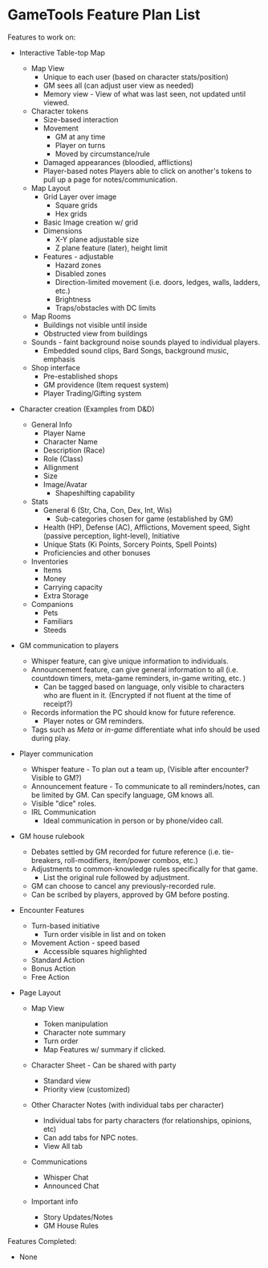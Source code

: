 # GameTools Feature Plan List
Features to work on:
* Interactive Table-top Map
    * Map View 
        * Unique to each user (based on character stats/position)
        * GM sees all (can adjust user view as needed)
        * Memory view - View of what was last seen, not updated until viewed. 
    * Character tokens
        * Size-based interaction
        * Movement
            * GM at any time
            * Player on turns
            * Moved by circumstance/rule
        * Damaged appearances (bloodied, afflictions)
        * Player-based notes
            Players able to click on another's tokens to pull up a page for notes/communication. 
    * Map Layout
        * Grid Layer over image
            * Square grids
            * Hex grids
        * Basic Image creation w/ grid
        * Dimensions
            * X-Y plane adjustable size
            * Z plane feature (later), height limit
        * Features - adjustable
            * Hazard zones
            * Disabled zones
            * Direction-limited movement (i.e. doors, ledges, walls, ladders, etc.)
            * Brightness
            * Traps/obstacles with DC limits
    * Map Rooms
        * Buildings not visible until inside
        * Obstructed view from buildings
    * Sounds - faint background noise sounds played to individual players.
        * Embedded sound clips, Bard Songs, background music, emphasis
    * Shop interface
        * Pre-established shops
        * GM providence (Item request system)
        * Player Trading/Gifting system

* Character creation (Examples from D&D)
    * General Info
        * Player Name
        * Character Name 
        * Description (Race)
        * Role (Class)
        * Allignment
        * Size
        * Image/Avatar
            * Shapeshifting capability
    * Stats
        * General 6 (Str, Cha, Con, Dex, Int, Wis)
            * Sub-categories chosen for game (established by GM)
        * Health (HP), Defense (AC), Afflictions, Movement speed, Sight (passive perception, light-level), Initiative
        * Unique Stats (Ki Points, Sorcery Points, Spell Points)
        * Proficiencies and other bonuses
    * Inventories
        * Items
        * Money
        * Carrying capacity
        * Extra Storage
    * Companions 
        * Pets
        * Familiars
        * Steeds

* GM communication to players
    * Whisper feature, can give unique information to individuals.
    * Announcement feature, can give general information to all (i.e. countdown timers, meta-game reminders, in-game writing, etc. )
        * Can be tagged based on language, only visible to characters who are fluent in it. (Encrypted if not fluent at the time of receipt?)
    * Records information the PC should know for future reference. 
        * Player notes or GM reminders.  
    * Tags such as *Meta* or *in-game* differentiate what info should be used during play. 

* Player communication 
    * Whisper feature - To plan out a team up, (Visible after encounter? Visible to GM?)
    * Announcement feature - To communicate to all reminders/notes, can be limited by GM. Can specify language, GM knows all. 
    * Visible "dice" roles. 
    * IRL Communication
        * Ideal communication in person or by phone/video call. 

* GM house rulebook
    * Debates settled by GM recorded for future reference (i.e. tie-breakers, roll-modifiers, item/power combos, etc.)
    * Adjustments to common-knowledge rules specifically for that game.
        * List the original rule followed by adjustment.  
    * GM can choose to cancel any previously-recorded rule. 
    * Can be scribed by players, approved by GM before posting. 

* Encounter Features
    * Turn-based initiative
        * Turn order visible in list and on token
    * Movement Action - speed based
        * Accessible squares highlighted
    * Standard Action 
    * Bonus Action
    * Free Action

* Page Layout
    * Map View
        * Token manipulation
        * Character note summary
        * Turn order
        * Map Features w/ summary if clicked. 

    * Character Sheet - Can be shared with party
        * Standard view
        * Priority view (customized)
    * Other Character Notes (with individual tabs per character)
        * Individual tabs for party characters (for relationships, opinions, etc)
        * Can add tabs for NPC notes.
        * View All tab
    * Communications
        * Whisper Chat
        * Announced Chat
    * Important info
        * Story Updates/Notes
        * GM House Rules

Features Completed: 
* None